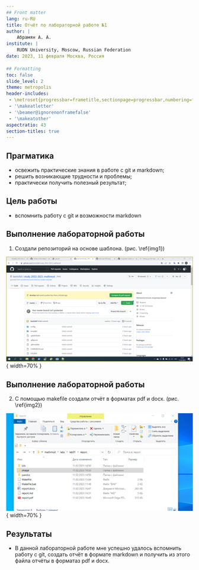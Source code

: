 ```yaml
---
## Front matter
lang: ru-RU
title: Отчёт по лабораторной работе №1
author: |
	Абрамян А. А.
institute: |
	RUDN University, Moscow, Russian Federation
date: 2023, 11 февраля Москва, Россия

## Formatting
toc: false
slide_level: 2
theme: metropolis
header-includes: 
 - \metroset{progressbar=frametitle,sectionpage=progressbar,numbering=fraction}
 - '\makeatletter'
 - '\beamer@ignorenonframefalse'
 - '\makeatother'
aspectratio: 43
section-titles: true
---
```


## Прагматика

- освежить практические знания в работе с git и markdown;
- решить возникающие трудности и проблемы;
- практически получить полезный результат;

## Цель работы

- вспомнить работу с git и возможности markdown

## Выполнение лабораторной работы

1. Создали репозиторий на основе шаблона. (рис. \ref{img1})

![Репозиторий git\label{img1}](image/img1.png){ width=70% }

## Выполнение лабораторной работы

2. С помощью makefile создали отчёт в форматах pdf и docx. (рис. \ref{img2})

![Созданные файлы отчётов\label{img2}](image/img2.png){ width=70% }


## Результаты

- В данной лабораторной работе мне успешно удалось вспомнить работу с git, создать отчёт в формате markdown и получить из этого файла отчёты в форматаз pdf и docx.
